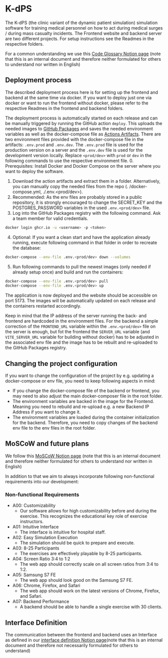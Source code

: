# K-dPS
The K-dPS (the clinic variant of the dynamic patient simulation) simulation software for training medical personnel on how to act during medical 
surges / during mass casualty incidents.
The Frontend website and backend server are two different projects. For setup instructions see the Readmes in the respective folders.

For a common understanding we use this 
[Code Glossary Notion page](https://k-dps.notion.site/9e82c16b6d9248679b87e0403bbf81a9?v=06e889f90e834b7baf2f879f9ad9551b&pvs=4) (note that this 
is an internal document and therefore neither formulated for others to understand nor 
written in English)

## Deployment process
The described deployment process here is for setting up the frontend and backend at the same time via docker. If you want to deploy just one via 
docker or want to run the frontend without docker, please refer to the respective Readmes in the frontend and backend folders.

The deployment process is automatically started on each release and can be manually triggered by running the GitHub action `deploy`.
This uploads the needed images to [GitHub Packages](https://github.com/orgs/hpi-sam/packages?repo_name=dps.training_k) and saves the needed 
environment variables as well as the docker-compose file as 
[Actions Artifacts](https://github.com/hpi-sam/dps.training_k/actions/workflows/deploy.yml).
There are two environment files provided with the docker-compose file in the artifacts: `.env.prod` and `.env.dev`.
The `.env.prod` file is used for the production version on a server and the `.env.dev` file is used for the development version locally.
Replace `<prod/dev>` with `prod` or `dev` in the following commands to use the respective environment file.
0. Prerequisites: Install Docker and Docker Compose on the server where you want to deploy the software.
1. Download the action artifacts and extract them in a folder. Alternatively, you can manually copy the needed files from the repo (.
   /docker-compose.yml, ./.env.<prod/dev>).
2. Recommended: As the env files are probably stored in a public repository, it is strongly encouraged to change the SECRET_KEY and the 
   POSTGRES_PASSWORD variables in the used `.env.<prod/dev>` file.
3. Log into the GitHub Packages registry with the following command. Ask a team member for valid credentials.
```bash
docker login ghcr.io -u <username> -p <token>
```
4. Optional: If you want a clean start and have the application already running, execute following command in that folder in order to recreate the 
   database:
```bash
docker-compose --env-file .env.<prod/dev> down --volumes
```
5. Run following commands to pull the newest images (only needed if already setup once) and build and run the containers:
```bash
docker-compose --env-file .env.<prod/dev> pull
docker-compose --env-file .env.<prod/dev> up
```

The application is now deployed and the website should be accessible on port 5173. The images will be automatically updated on each release and 
the containers restarted accordingly.

Keep in mind that the IP address of the server running the back- and frontend are hardcoded in the environment files. For 
the backend a simple correction of the `FRONTEND_URL` variable within the `.env.<prod/dev>` file on the server is enough, but fot the frontend the 
`SERVER_URL` variable (and `VITE_SERVER_URL` variable for building without docker) has to be adjusted in the associated env file and the image has 
to be rebuilt and re-uploaded to the GitHub Packages registry.

## Changing the project configuration
If you want to change the configuration of the project by e.g. updating a docker-compose or env file, you need to keep following aspects in mind:
- If you change the docker-compose file of the backend or frontend, you may need to also adjust the main docker-composer file in the root folder.
- The environment variables are backed in the image for the Frontend. Meaning you need to rebuild and re-upload e.g. a new Backend IP Address if you 
  want to change it.
- The environment variables are loaded during the container initialization for the backend. Therefore, you need to copy changes of the backend env 
  file to the env files in the root folder.

## MoSCoW and future plans
We follow this [MoSCoW Notion page](https://k-dps.notion.site/MoSCoW-78d8a9b852f7499bb7fb47a770c30723?pvs=4) (note that this is an internal 
document and therefore neither formulated for others to understand nor written in English)

In addition to that we aim to always incorporate following non-functional requirements into our development:

### Non-functional Requirements 
- A00: Customizability
  - Our software allows for high customizability before and during the exercise. This recognizes the educational key role of exercise instructors.
- A01: Intuitive Interface
  - The interface is intuitive for hospital staff.
- A02: Easy Simulation Execution
  - The simulation should be quick to prepare and execute.
- A03: 8-25 Participants
  - The exercises are effectively playable by 8-25 participants.
- A04: Screen Ratio 3:4 to 1:2
  - The web app should correctly scale on all screen ratios from 3:4 to 1:2.
- A05: Samsung S7 FE
  - The web app should look good on the Samsung S7 FE.
- A06: Chrome, Firefox, and Safari
  - The web app should work on the latest versions of Chrome, Firefox, and Safari.
- A07: Backend Performance
  - A backend should be able to handle a single exercise with 30 clients.
 
## Interface Definition
The communication between the frontend and backend uses an Interface as defined in our
[interface definition Notion page](https://k-dps.notion.site/Interface-Definition-6852697ae02f41b29544550f84e1049a)(note that this is an internal 
document and therefore not necessarily formulated for others to understand)
